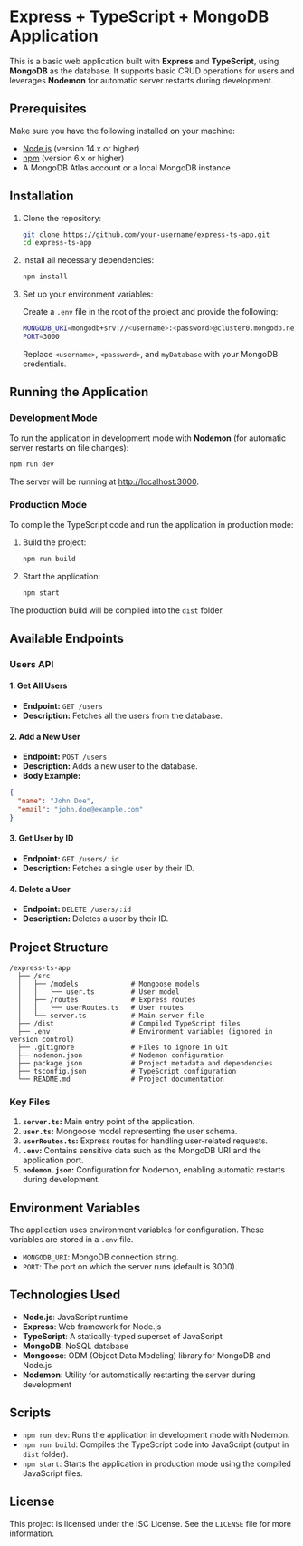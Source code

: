
# Express + TypeScript + MongoDB Application

This is a basic web application built with **Express** and **TypeScript**, using **MongoDB** as the database. It supports basic CRUD operations for users and leverages **Nodemon** for automatic server restarts during development.

## Prerequisites

Make sure you have the following installed on your machine:

- [Node.js](https://nodejs.org/) (version 14.x or higher)
- [npm](https://www.npmjs.com/) (version 6.x or higher)
- A MongoDB Atlas account or a local MongoDB instance

## Installation

1. Clone the repository:

   ```bash
   git clone https://github.com/your-username/express-ts-app.git
   cd express-ts-app
   ```

2. Install all necessary dependencies:

   ```bash
   npm install
   ```

3. Set up your environment variables:

   Create a `.env` file in the root of the project and provide the following:

   ```bash
   MONGODB_URI=mongodb+srv://<username>:<password>@cluster0.mongodb.net/myDatabase?retryWrites=true&w=majority
   PORT=3000
   ```

   Replace `<username>`, `<password>`, and `myDatabase` with your MongoDB credentials.

## Running the Application

### Development Mode

To run the application in development mode with **Nodemon** (for automatic server restarts on file changes):

```bash
npm run dev
```

The server will be running at [http://localhost:3000](http://localhost:3000).

### Production Mode

To compile the TypeScript code and run the application in production mode:

1. Build the project:

   ```bash
   npm run build
   ```

2. Start the application:

   ```bash
   npm start
   ```

The production build will be compiled into the `dist` folder.

## Available Endpoints

### Users API

#### 1. Get All Users

- **Endpoint:** `GET /users`
- **Description:** Fetches all the users from the database.

#### 2. Add a New User

- **Endpoint:** `POST /users`
- **Description:** Adds a new user to the database.
- **Body Example:**

```json
{
  "name": "John Doe",
  "email": "john.doe@example.com"
}
```

#### 3. Get User by ID

- **Endpoint:** `GET /users/:id`
- **Description:** Fetches a single user by their ID.

#### 4. Delete a User

- **Endpoint:** `DELETE /users/:id`
- **Description:** Deletes a user by their ID.

## Project Structure

```
/express-ts-app
  ├── /src
  │   ├── /models             # Mongoose models
  │   │   └── user.ts         # User model
  │   ├── /routes             # Express routes
  │   │   └── userRoutes.ts   # User routes
  │   └── server.ts           # Main server file
  ├── /dist                   # Compiled TypeScript files
  ├── .env                    # Environment variables (ignored in version control)
  ├── .gitignore              # Files to ignore in Git
  ├── nodemon.json            # Nodemon configuration
  ├── package.json            # Project metadata and dependencies
  ├── tsconfig.json           # TypeScript configuration
  └── README.md               # Project documentation
```

### Key Files

1. **`server.ts`:** Main entry point of the application.
2. **`user.ts`:** Mongoose model representing the user schema.
3. **`userRoutes.ts`:** Express routes for handling user-related requests.
4. **`.env`:** Contains sensitive data such as the MongoDB URI and the application port.
5. **`nodemon.json`:** Configuration for Nodemon, enabling automatic restarts during development.

## Environment Variables

The application uses environment variables for configuration. These variables are stored in a `.env` file.

- `MONGODB_URI`: MongoDB connection string.
- `PORT`: The port on which the server runs (default is 3000).

## Technologies Used

- **Node.js**: JavaScript runtime
- **Express**: Web framework for Node.js
- **TypeScript**: A statically-typed superset of JavaScript
- **MongoDB**: NoSQL database
- **Mongoose**: ODM (Object Data Modeling) library for MongoDB and Node.js
- **Nodemon**: Utility for automatically restarting the server during development

## Scripts

- `npm run dev`: Runs the application in development mode with Nodemon.
- `npm run build`: Compiles the TypeScript code into JavaScript (output in `dist` folder).
- `npm start`: Starts the application in production mode using the compiled JavaScript files.

## License

This project is licensed under the ISC License. See the `LICENSE` file for more information.
